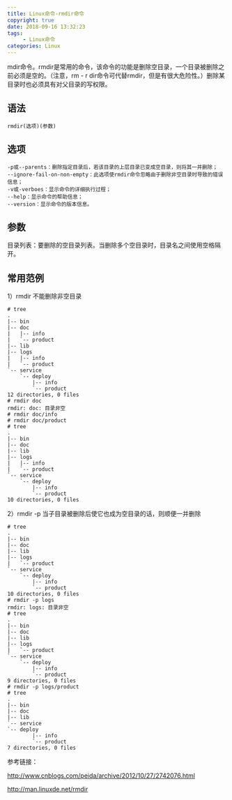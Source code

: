 ```yaml
---
title: Linux命令-rmdir命令
copyright: true
date: 2018-09-16 13:32:23
tags:
     - Linux命令
categories: Linux
---
```


mdir命令。rmdir是常用的命令，该命令的功能是删除空目录，一个目录被删除之前必须是空的。（注意，rm - r dir命令可代替rmdir，但是有很大危险性。）删除某目录时也必须具有对父目录的写权限。

## 语法

`rmdir(选项)(参数)`

## 选项

```
-p或--parents：删除指定目录后，若该目录的上层目录已变成空目录，则将其一并删除；
--ignore-fail-on-non-empty：此选项使rmdir命令忽略由于删除非空目录时导致的错误信息；
-v或-verboes：显示命令的详细执行过程；
--help：显示命令的帮助信息；
--version：显示命令的版本信息。
```

## 参数

目录列表：要删除的空目录列表。当删除多个空目录时，目录名之间使用空格隔开。

## 常用范例

1）rmdir 不能删除非空目录

```
# tree
.
|-- bin
|-- doc
|   |-- info
|   `-- product
|-- lib
|-- logs
|   |-- info
|   `-- product
`-- service
    `-- deploy
        |-- info
        `-- product
12 directories, 0 files
# rmdir doc
rmdir: doc: 目录非空
# rmdir doc/info
# rmdir doc/product
# tree
.
|-- bin
|-- doc
|-- lib
|-- logs
|   |-- info
|   `-- product
`-- service
    `-- deploy
        |-- info
        `-- product
10 directories, 0 files
```

2）rmdir -p 当子目录被删除后使它也成为空目录的话，则顺便一并删除

```
# tree
.
|-- bin
|-- doc
|-- lib
|-- logs
|   `-- product
`-- service
    `-- deploy
        |-- info
        `-- product
10 directories, 0 files
# rmdir -p logs
rmdir: logs: 目录非空
# tree
.
|-- bin
|-- doc
|-- lib
|-- logs
|   `-- product
`-- service
    `-- deploy
        |-- info
        `-- product
9 directories, 0 files
# rmdir -p logs/product
# tree
.
|-- bin
|-- doc
|-- lib
`-- service
`-- deploy
        |-- info
        `-- product
7 directories, 0 files
```

参考链接：

<http://www.cnblogs.com/peida/archive/2012/10/27/2742076.html>

<http://man.linuxde.net/rmdir>